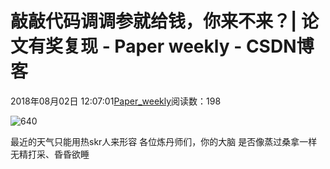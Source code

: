 
# 敲敲代码调调参就给钱，你来不来？| 论文有奖复现 - Paper weekly - CSDN博客


2018年08月02日 12:07:01[Paper_weekly](https://me.csdn.net/c9Yv2cf9I06K2A9E)阅读数：198


![640](https://ss.csdn.net/p?https://mmbiz.qpic.cn/mmbiz_gif/VBcD02jFhgmqhcwBRYdZnUAibIVjjJeBc9icYQsDIOrXkZ7FibQ6XEjevfZLzbgl5Y5v1YKhE3fh0eVlOABBDxJeg/640)

最近的天气只能用热skr人来形容
各位炼丹师们，你的大脑
是否像蒸过桑拿一样
无精打采、昏昏欲睡

